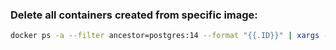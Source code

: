 ### Delete all containers created from specific image:

```bash
docker ps -a --filter ancestor=postgres:14 --format "{{.ID}}" | xargs -r docker rm -f
```